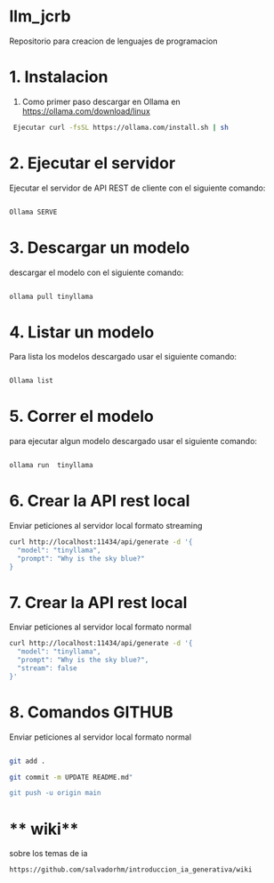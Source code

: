 # llm_jcrb
Repositorio para creacion de lenguajes de programacion

# **1. Instalacion** #

1. Como primer paso descargar en Ollama en https://ollama.com/download/linux

```` bash
 Ejecutar curl -fsSL https://ollama.com/install.sh | sh

````
# **2. Ejecutar el servidor** #


Ejecutar el servidor de API REST de cliente con el siguiente comando:

```` bash

Ollama SERVE


````

# **3. Descargar un modelo** #


descargar el modelo con el siguiente comando:

```` bash

ollama pull tinyllama


````

# **4. Listar un modelo** #


Para lista los modelos descargado usar el siguiente comando:

```` bash

Ollama list


````


# **5. Correr el modelo** #


para ejecutar algun modelo descargado usar el siguiente comando:

```` bash

ollama run  tinyllama


````

# **6. Crear la API rest local** #

Enviar peticiones al servidor local formato streaming

```` bash
curl http://localhost:11434/api/generate -d '{
  "model": "tinyllama",
  "prompt": "Why is the sky blue?"
}
````


# **7. Crear la API rest local** #

Enviar peticiones al servidor local formato normal

```` bash
curl http://localhost:11434/api/generate -d '{
  "model": "tinyllama",
  "prompt": "Why is the sky blue?",
  "stream": false
}'
````


# **8. Comandos GITHUB** #

Enviar peticiones al servidor local formato normal

```` bash

git add .

git commit -m UPDATE README.md"

git push -u origin main

````


# ** wiki** #

sobre los temas de ia

```` bash
https://github.com/salvadorhm/introduccion_ia_generativa/wiki
````